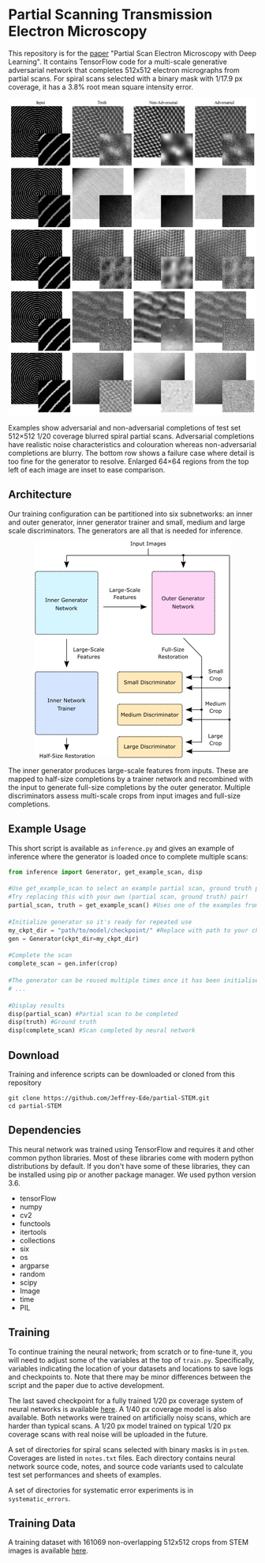 # Partial Scanning Transmission Electron Microscopy

This repository is for the [paper](https://arxiv.org/abs/1905.13667) "Partial Scan Electron Microscopy with Deep Learning". It contains TensorFlow code for a multi-scale generative adversarial network that completes 512x512 electron micrographs from partial scans. For spiral scans selected with a binary mask with 1/17.9 px coverage, it has a 3.8% root mean square intensity error.

<p align="center">
  <img src="adv_vs_non-adv.png">
</p>

Examples show adversarial and non-adversarial completions of test set 512×512 1/20 coverage blurred spiral partial scans.  Adversarial completions have realistic noise characteristics and colouration whereas non-adversarial completions are blurry. The bottom row shows a failure case where detail is too fine for the generator to resolve. Enlarged 64×64 regions from the top left of each image are inset to ease comparison.

## Architecture

Our training configuration can be partitioned into six subnetworks: an inner and outer generator, inner generator trainer and small, medium and large scale discriminators. The generators are all that is needed for inference.

<p align="center">
  <img src="simplified_gan.png">
</p>

The  inner  generator  produces  large-scale  features  from  inputs. These are mapped to half-size completions by a trainer network and recombined with the input to generate full-size completions by the outer generator.  Multiple discriminators assess multi-scale crops from input images and full-size completions.

## Example Usage

This short script is available as `inference.py` and gives an example of inference where the generator is loaded once to complete multiple scans:

```python
from inference import Generator, get_example_scan, disp

#Use get_example_scan to select an example partial scan, ground truth pair from the project repository
#Try replacing this with your own (partial scan, ground truth) pair!
partial_scan, truth = get_example_scan() #Uses one of the examples from this repo

#Initialize generator so it's ready for repeated use
my_ckpt_dir = "path/to/model/checkpoint/" #Replace with path to your checkpoint
gen = Generator(ckpt_dir=my_ckpt_dir)

#Complete the scan
complete_scan = gen.infer(crop) 

#The generator can be reused multiple times once it has been initialised
# ... 

#Display results
disp(partial_scan) #Partial scan to be completed
disp(truth) #Ground truth
disp(complete_scan) #Scan completed by neural network
```

## Download

Training and inference scripts can be downloaded or cloned from this repository

```
git clone https://github.com/Jeffrey-Ede/partial-STEM.git
cd partial-STEM
```

## Dependencies

This neural network was trained using TensorFlow and requires it and other common python libraries. Most of these libraries come with modern python distributions by default. If you don't have some of these libraries, they can be installed using pip or another package manager. We used python version 3.6.

* tensorFlow
* numpy
* cv2
* functools
* itertools
* collections
* six
* os
* argparse
* random
* scipy
* Image
* time
* PIL

## Training

To continue training the neural network; from scratch or to fine-tune it, you will need to adjust some of the variables at the top of `train.py`. Specifically, variables indicating the location of your datasets and locations to save logs and checkpoints to. Note that there may be minor differences between the script and the paper due to active development. 

The last saved checkpoint for a fully trained 1/20 px coverage system of neural networks is available [here](https://drive.google.com/open?id=1jkf9iSnarcuj2uRmsWmCEbghfncgWdXz). A 1/40 px coverage model is also available. Both networks were trained on artificially noisy scans, which are harder than typical scans. A 1/20 px model trained on typical 1/20 px coverage scans with real noise will be uploaded in the future.

A set of directories for spiral scans selected with binary masks is in `pstem`. Coverages are listed in `notes.txt` files. Each directory contains neural network source code, notes, and source code variants used to calculate test set performances and sheets of examples. 

A set of directories for systematic error experiments is in `systematic_errors`. 

## Training Data

A training dataset with 161069 non-overlapping 512x512 crops from STEM images is available [here](https://warwick.ac.uk/fac/sci/physics/research/condensedmatt/microscopy/research/machinelearning/).
